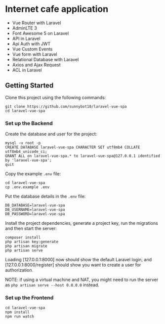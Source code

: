 # Internet cafe application
* Vue Router with Laravel
* AdminLTE 3
* Font Awesome 5 on Laravel
* API in Laravel
* Api Auth with JWT
* Vue Custom Events
* Vue form with Laravel
* Relational Database with Laravel
* Axios and Ajax Request
* ACL in Laravel

## Getting Started

Clone this project using the following commands:

```
git clone https://github.com/sunnybot10/laravel-vue-spa
cd laravel-vue-spa
```

### Set up the Backend

Create the database and user for the project:

```
mysql -u root -p
CREATE DATABASE laravel-vue-spa CHARACTER SET utf8mb4 COLLATE utf8mb4_unicode_ci;
GRANT ALL on laravel-vue-spa.* to laravel-vue-spa@127.0.0.1 identified by 'laravel-vue-spa';
quit
```

Copy the example `.env` file:

```
cd laravel-vue-spa
cp .env.example .env
```

Put the database details in the `.env` file:

```
DB_DATABASE=laravel-vue-spa
DB_USERNAME=laravel-vue-spa
DB_PASSWORD=laravel-vue-spa
```


Install the project dependencies, generate a project key, run the migrations and then start the server:

```
composer install
php artisan key:generate
php artisan migrate
php artisan serve
```

Loading [127.0.0.1:8000] now should show the default Laravel login, and [127.0.0.1:8000/register] should show you want to create a user for authorization. 

NOTE: if using a virtual machine and NAT, you might need to run the server as `php artisan serve --host 0.0.0.0` instead.

### Set up the Frontend

```
cd laravel-vue-spa
npm install
npm run watch
```
